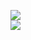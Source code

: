 [![](https://img.shields.io/badge/Made%20With-Github%20Spray-lightgrey.svg?style=for-the-badge&logo=github)](https://github.com/Annihil/github-spray#19969)  
[![](https://i.imgur.com/2DrTn0Z.gif)](https://github.com/Annihil/github-spray)